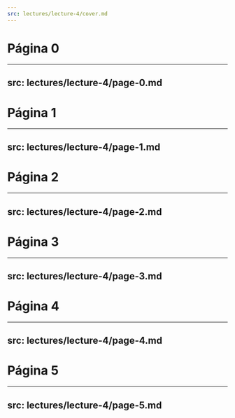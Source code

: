 ```yaml
---
src: lectures/lecture-4/cover.md
---
```


# Página 0

---
src: lectures/lecture-4/page-0.md
---

# Página 1

---
src: lectures/lecture-4/page-1.md
---

# Página 2

---
src: lectures/lecture-4/page-2.md
---

# Página 3

---
src: lectures/lecture-4/page-3.md
---

# Página 4

---
src: lectures/lecture-4/page-4.md
---

# Página 5

---
src: lectures/lecture-4/page-5.md
---
